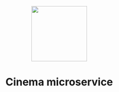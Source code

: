 <div align="center"><a href="#"><img width="150" height="150" src="./assests/img/logo-micro.png"></a>

# Cinema microservice


